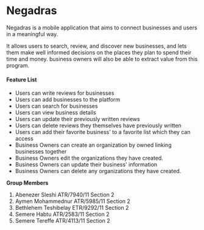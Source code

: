 # Negadras

Negadras is a mobile application that aims to connect businesses and users in a meaningful way. 

It allows users to search, review, and discover new businesses, and lets them make well informed decisions on the places they plan to spend their time and money. business owners will also be able to extract value from this program.


#### Feature List

- Users can write reviews for businesses
- Users can add businesses to the platform
- Users can search for businesses
- Users can view business details
- Users can update their previously written reviews
- Users can delete reviews they themselves have previously written
- Users can add their favorite business' to a favorite list which they can access
- Business Owners can create an organization by owned linking businesses together
- Business Owners edit the organizations they have created.
- Business Owners can update their business' information
- Business Owners can delete any organizations they have created.


**Group Members**

1. Abenezer Sleshi ATR/7940/11 Section 2
2. Aymen Mohammednur ATR/5985/11 Section 2
3. Bethlehem Teshibelay ETR/9292/11 Section 2
4. Semere Habtu ATR/2583/11 Section 2
5. Semere Tereffe ATR/4113/11 Section 2
